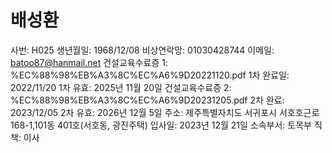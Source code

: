 # 배성환

사번: H025
생년월일: 1968/12/08
비상연락망: 01030428744
이메일: batoo87@hanmail.net
건설교육수료증 1: %EC%88%98%EB%A3%8C%EC%A6%9D20221120.pdf
1차 완료일: 2022/11/20
1차 유효: 2025년 11월 20일
건설교육수료증 2: %EC%88%98%EB%A3%8C%EC%A6%9D20231205.pdf
2차 완료: 2023/12/05
2차 유효: 2026년 12월 5일
주소: 제주특별자치도 서귀포시 서호호근로 168-1,101동 401호(서호동, 광진주택)
입사일: 2023년 12월 21일
소속부서: 토목부
직책: 이사